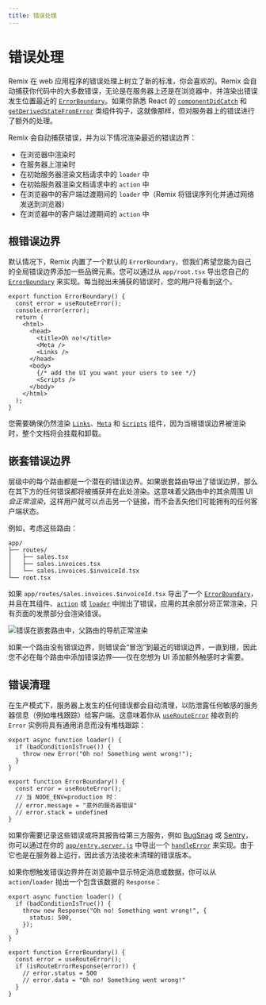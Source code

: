 ```yaml
---
title: 错误处理
---
```


# 错误处理

Remix 在 web 应用程序的错误处理上树立了新的标准，你会喜欢的。Remix 会自动捕获你代码中的大多数错误，无论是在服务器上还是在浏览器中，并渲染出错误发生位置最近的 [`ErrorBoundary`][error-boundary]。如果你熟悉 React 的 [`componentDidCatch`][component-did-catch] 和 [`getDerivedStateFromError`][get-derived-state-from-error] 类组件钩子，这就像那样，但对服务器上的错误进行了额外的处理。

Remix 会自动捕获错误，并为以下情况渲染最近的错误边界：

- 在浏览器中渲染时
- 在服务器上渲染时
- 在初始服务器渲染文档请求中的 `loader` 中
- 在初始服务器渲染文档请求中的 `action` 中
- 在浏览器中的客户端过渡期间的 `loader` 中（Remix 将错误序列化并通过网络发送到浏览器）
- 在浏览器中的客户端过渡期间的 `action` 中

## 根错误边界

默认情况下，Remix 内置了一个默认的 `ErrorBoundary`，但我们希望您能为自己的全局错误边界添加一些品牌元素。您可以通过从 `app/root.tsx` 导出您自己的 [`ErrorBoundary`][error-boundary] 来实现。每当抛出未捕获的错误时，您的用户将看到这个。

```tsx
export function ErrorBoundary() {
  const error = useRouteError();
  console.error(error);
  return (
    <html>
      <head>
        <title>Oh no!</title>
        <Meta />
        <Links />
      </head>
      <body>
        {/* add the UI you want your users to see */}
        <Scripts />
      </body>
    </html>
  );
}
```

您需要确保仍然渲染 [`Links`][links-component]、[`Meta`][meta-component] 和 [`Scripts`][scripts-component] 组件，因为当根错误边界被渲染时，整个文档将会挂载和卸载。

## 嵌套错误边界

层级中的每个路由都是一个潜在的错误边界。如果嵌套路由导出了错误边界，那么在其下方的任何错误都将被捕获并在此处渲染。这意味着父路由中的其余周围 UI _会正常渲染_，这样用户就可以点击另一个链接，而不会丢失他们可能拥有的任何客户端状态。

例如，考虑这些路由：

```text
app/
├── routes/
│   ├── sales.tsx
│   ├── sales.invoices.tsx
│   └── sales.invoices.$invoiceId.tsx
└── root.tsx
```

如果 `app/routes/sales.invoices.$invoiceId.tsx` 导出了一个 [`ErrorBoundary`][error-boundary]，并且在其组件、[`action`][action] 或 [`loader`][loader] 中抛出了错误，应用的其余部分将正常渲染，只有页面的发票部分会渲染错误。

![错误在嵌套路由中，父路由的导航正常渲染][error-in-a-nested-route-where-the-parent-route-s-navigation-renders-normally]

如果一个路由没有错误边界，则错误会“冒泡”到最近的错误边界，一直到根，因此您不必在每个路由中添加错误边界——仅在您想为 UI 添加额外触感时才需要。

## 错误清理

在生产模式下，服务器上发生的任何错误都会自动清理，以防泄露任何敏感的服务器信息（例如堆栈跟踪）给客户端。这意味着你从 [`useRouteError`][use-route-error] 接收到的 `Error` 实例将具有通用消息而没有堆栈跟踪：

```tsx
export async function loader() {
  if (badConditionIsTrue()) {
    throw new Error("Oh no! Something went wrong!");
  }
}

export function ErrorBoundary() {
  const error = useRouteError();
  // 当 NODE_ENV=production 时：
  // error.message = "意外的服务器错误"
  // error.stack = undefined
}
```

如果你需要记录这些错误或将其报告给第三方服务，例如 [BugSnag][bugsnag] 或 [Sentry][sentry]，你可以通过在你的 [`app/entry.server.js`][entry-server] 中导出一个 [`handleError`][handle-error] 来实现。由于它也是在服务器上运行，因此该方法接收未清理的错误版本。

如果你想触发错误边界并在浏览器中显示特定消息或数据，你可以从 `action`/`loader` 抛出一个包含该数据的 `Response`：

```tsx
export async function loader() {
  if (badConditionIsTrue()) {
    throw new Response("Oh no! Something went wrong!", {
      status: 500,
    });
  }
}

export function ErrorBoundary() {
  const error = useRouteError();
  if (isRouteErrorResponse(error)) {
    // error.status = 500
    // error.data = "Oh no! Something went wrong!"
  }
}
```

[component-did-catch]: https://react.dev/reference/react/Component#componentdidcatch  
[get-derived-state-from-error]: https://react.dev/reference/react/Component#static-getderivedstatefromerror  
[error-boundary]: ../route/error-boundary  
[links-component]: ../components/links  
[meta-component]: ../components/meta  
[scripts-component]: ../components/scripts  
[error-in-a-nested-route-where-the-parent-route-s-navigation-renders-normally]: /docs-images/error-boundary.png  
[action]: ../route/action  
[loader]: ../route/loader  
[use-route-error]: ../hooks/use-route-error  
[bugsnag]: https://www.bugsnag.com/  
[sentry]: https://sentry.io/  
[handle-error]: ../file-conventions/entry.server#handleerror  
[entry-server]: ../file-conventions/entry.server